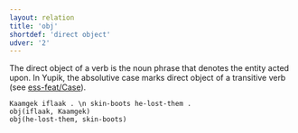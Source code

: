 ```yaml
---
layout: relation
title: 'obj'
shortdef: 'direct object'
udver: '2'
---
```


The direct object of a verb is the noun phrase that denotes the entity acted upon. In Yupik, the absolutive case marks direct object of a transitive verb (see [ess-feat/Case]()).

~~~ sdparse
Kaamgek iflaak . \n skin-boots he-lost-them .
obj(iflaak, Kaamgek)
obj(he-lost-them, skin-boots)
~~~

<!-- Interlanguage links updated Po lis 14 15:35:36 CET 2022 -->
